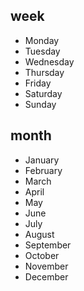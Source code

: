 ## week
- Monday
- Tuesday
- Wednesday
- Thursday
- Friday
- Saturday
- Sunday
## month
- January
- February
- March
- April
- May
- June
- July
- August
- September
- October
- November
- December
